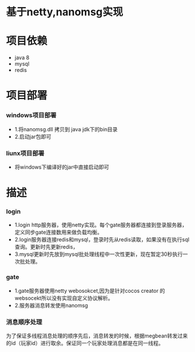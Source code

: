 # 基于netty,nanomsg实现


# 项目依赖
* java 8
* mysql
* redis

# 项目部署
### windows项目部署
* 1.将nanomsg.dll 拷贝到 java jdk下的bin目录
* 2.启动jar包即可

### liunx项目部署
* 将windows下编译好的jar中直接启动即可


# 描述

### login
* 1.login http服务器，使用netty实现。每个gate服务器都连接到登录服务器，定义同步gate连接数用来做负载均衡。 
* 2.login服务器连接redis和mysql，登录时先从redis读取，如果没有在执行sql查询。更新时先更新redis，
* 3.mysql更新时先放到mysql批处理线程中一次性更新，现在暂定30秒执行一次批处理。

### gate
* 1.gate服务器使用netty webosokcet,因为是针对cocos creator 的websocekt所以没有实现自定义协议解析。
* 2.服务器消息转发使用nanomsg 

### 消息顺序处理
为了保证多线程消息处理的顺序先后，消息转发的时候，根据megbean转发过来的id（玩家id）进行取余。保证同一个玩家处理消息都是在同一线程。

















